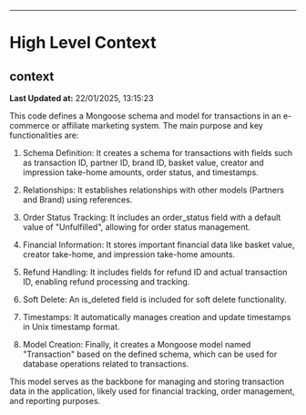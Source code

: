 

---
# High Level Context
## context
**Last Updated at:** 22/01/2025, 13:15:23

This code defines a Mongoose schema and model for transactions in an e-commerce or affiliate marketing system. The main purpose and key functionalities are:

1. Schema Definition: It creates a schema for transactions with fields such as transaction ID, partner ID, brand ID, basket value, creator and impression take-home amounts, order status, and timestamps.

2. Relationships: It establishes relationships with other models (Partners and Brand) using references.

3. Order Status Tracking: It includes an order_status field with a default value of "Unfulfilled", allowing for order status management.

4. Financial Information: It stores important financial data like basket value, creator take-home, and impression take-home amounts.

5. Refund Handling: It includes fields for refund ID and actual transaction ID, enabling refund processing and tracking.

6. Soft Delete: An is_deleted field is included for soft delete functionality.

7. Timestamps: It automatically manages creation and update timestamps in Unix timestamp format.

8. Model Creation: Finally, it creates a Mongoose model named "Transaction" based on the defined schema, which can be used for database operations related to transactions.

This model serves as the backbone for managing and storing transaction data in the application, likely used for financial tracking, order management, and reporting purposes.
